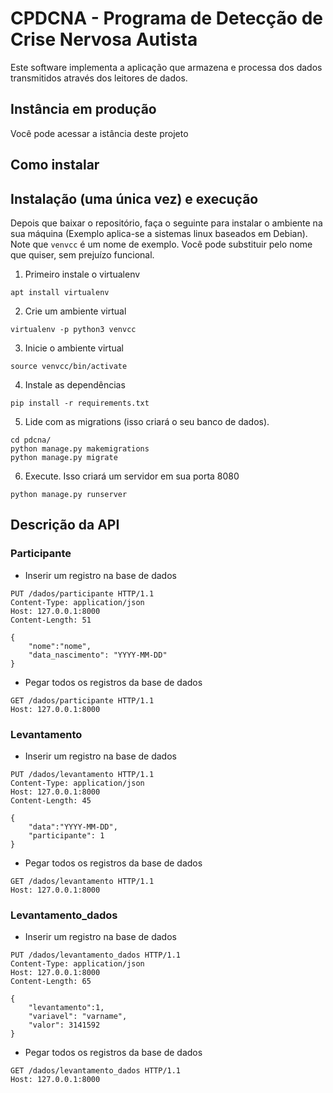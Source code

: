 # CPDCNA - Programa de Detecção de Crise Nervosa Autista

Este software implementa a aplicação que armazena e processa dos dados transmitidos através dos leitores de dados. 

## Instância em produção
Você pode acessar a istância deste projeto 

## Como instalar

## Instalação (uma única vez) e execução
Depois que baixar o repositório, faça o seguinte para instalar o ambiente na sua máquina (Exemplo aplica-se a sistemas linux baseados em Debian). Note que `venvcc` é um nome de exemplo. Você pode substituir pelo nome que quiser, sem prejuízo funcional.
 1. Primeiro instale o virtualenv
 ~~~shell
 apt install virtualenv
 ~~~
 2. Crie um ambiente virtual 
 ~~~shell
 virtualenv -p python3 venvcc
 ~~~
 3. Inicie o ambiente virtual
 ~~~shell
 source venvcc/bin/activate
 ~~~
 4. Instale as dependências
 ~~~shell
 pip install -r requirements.txt
 ~~~
 5. Lide com as migrations (isso criará o seu banco de dados).
 ~~~shell
 cd pdcna/
 python manage.py makemigrations
 python manage.py migrate
 ~~~
 6. Execute. Isso criará um servidor em sua porta 8080
 ~~~shell
 python manage.py runserver
 ~~~

## Descrição da API


### Participante

- Inserir um registro na base de dados
```http
PUT /dados/participante HTTP/1.1
Content-Type: application/json
Host: 127.0.0.1:8000
Content-Length: 51

{
	"nome":"nome",
	"data_nascimento": "YYYY-MM-DD"
}	
```

- Pegar todos os registros da base de dados
```
GET /dados/participante HTTP/1.1
Host: 127.0.0.1:8000
```

### Levantamento

- Inserir um registro na base de dados
```http
PUT /dados/levantamento HTTP/1.1
Content-Type: application/json
Host: 127.0.0.1:8000
Content-Length: 45

{
	"data":"YYYY-MM-DD",
	"participante": 1
}	
```

- Pegar todos os registros da base de dados
```
GET /dados/levantamento HTTP/1.1
Host: 127.0.0.1:8000
```

### Levantamento_dados

- Inserir um registro na base de dados
```http
PUT /dados/levantamento_dados HTTP/1.1
Content-Type: application/json
Host: 127.0.0.1:8000
Content-Length: 65

{
	"levantamento":1,
	"variavel": "varname",
	"valor": 3141592
}	
```

- Pegar todos os registros da base de dados
```http
GET /dados/levantamento_dados HTTP/1.1
Host: 127.0.0.1:8000
```
